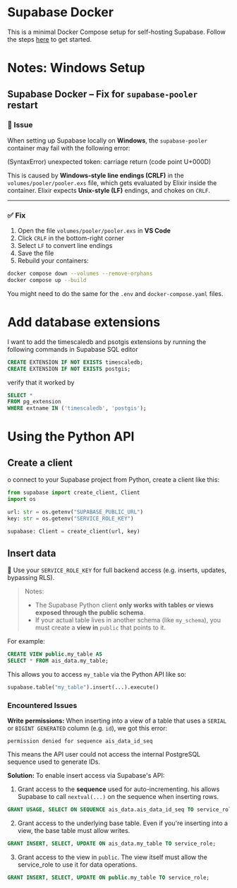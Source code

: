 # Supabase Docker

This is a minimal Docker Compose setup for self-hosting Supabase. Follow the steps [here](https://supabase.com/docs/guides/hosting/docker) to get started.

# Notes: Windows Setup  
## Supabase Docker – Fix for `supabase-pooler` restart

### 🐛 Issue

When setting up Supabase locally on **Windows**, the `supabase-pooler` container may fail with the following error:

(SyntaxError) unexpected token: carriage return (code point U+000D)


This is caused by **Windows-style line endings (CRLF)** in the `volumes/pooler/pooler.exs` file, which gets evaluated by Elixir inside the container. Elixir expects **Unix-style (LF)** endings, and chokes on `CRLF`.

---

### ✅ Fix

1. Open the file `volumes/pooler/pooler.exs` in **VS Code**
2. Click `CRLF` in the bottom-right corner
3. Select `LF` to convert line endings
4. Save the file
5. Rebuild your containers:

```sh
docker compose down --volumes --remove-orphans
docker compose up --build
```

You might need to do the same for the `.env` and `docker-compose.yaml` files.  

# Add database extensions
I want to add the timescaledb and psotgis extensions by running the following commands in Supabase SQL editor
```sql
CREATE EXTENSION IF NOT EXISTS timescaledb;
CREATE EXTENSION IF NOT EXISTS postgis;
```
verify that it worked by
```sql
SELECT * 
FROM pg_extension
WHERE extname IN ('timescaledb', 'postgis');
```

# Using the Python API
## Create a client
o connect to your Supabase project from Python, create a client like this:
```python
from supabase import create_client, Client
import os

url: str = os.getenv("SUPABASE_PUBLIC_URL")
key: str = os.getenv("SERVICE_ROLE_KEY")

supabase: Client = create_client(url, key)
```

## Insert data
🔐 Use your `SERVICE_ROLE_KEY` for full backend access (e.g. inserts, updates, bypassing RLS).

>Notes: 
>- The Supabase Python client **only works with tables or views exposed through the public schema**.
>- If your actual table lives in another schema (like `my_schema`), you must create a **view in** `public` that points to it.

For example:
```sql
CREATE VIEW public.my_table AS
SELECT * FROM ais_data.my_table;
```
This allows you to access `my_table` via the Python API like so:
```python
supabase.table("my_table").insert(...).execute()
```

### Encountered Issues
**Write permissions:** When inserting into a view of a table that uses a `SERIAL` or `BIGINT GENERATED` column (e.g. `id`), we got this error:
```
permission denied for sequence ais_data_id_seq
```
This means the API user could not access the internal PostgreSQL sequence used to generate IDs.

**Solution:** To enable insert access via Supabase's API:

1. Grant access to the **sequence** used for auto-incrementing. his allows Supabase to call `nextval(...)` on the sequence when inserting rows.
```sql
GRANT USAGE, SELECT ON SEQUENCE ais_data.ais_data_id_seq TO service_role;
```
2. Grant access to the underlying base table. Even if you're inserting into a view, the base table must allow writes.
```sql
GRANT INSERT, SELECT, UPDATE ON ais_data.my_table TO service_role;
``` 
3. Grant access to the view in `public`. The view itself must allow the service_role to use it for data operations.
```sql
GRANT INSERT, SELECT, UPDATE ON public.my_table TO service_role;
```